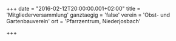 +++
date = "2016-02-12T20:00:00.001+02:00"
title = 'Mitgliederversammlung'
ganztaegig = 'false'
verein = 'Obst- und Gartenbauverein'
ort = 'Pfarrzentrum, Niederjosbach'

+++

      